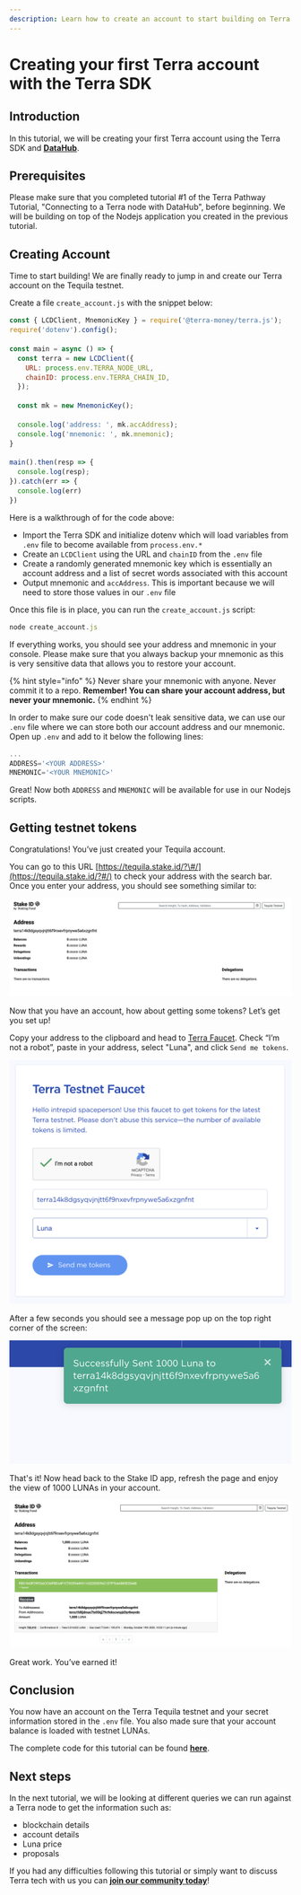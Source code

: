 ```yaml
---
description: Learn how to create an account to start building on Terra
---
```


# Creating your first Terra account with the Terra SDK

## Introduction

In this tutorial, we will be creating your first Terra account using the Terra SDK and [**DataHub**](https://figment.io/datahub-waitlist/). 

## **Prerequisites** 

Please make sure that you completed tutorial \#1 of the Terra Pathway Tutorial, "Connecting to a Terra node with DataHub", before beginning. We will be building on top of the Nodejs application you created in the previous tutorial.

## **Creating Account**

Time to start building! We are finally ready to jump in and create our Terra account on the Tequila testnet.

Create a file `create_account.js` with the snippet below:

```javascript
const { LCDClient, MnemonicKey } = require('@terra-money/terra.js');
require('dotenv').config();

const main = async () => {
  const terra = new LCDClient({
    URL: process.env.TERRA_NODE_URL,
    chainID: process.env.TERRA_CHAIN_ID,
  });

  const mk = new MnemonicKey();

  console.log('address: ', mk.accAddress);
  console.log('mnemonic: ', mk.mnemonic);
}

main().then(resp => {
  console.log(resp);
}).catch(err => {
  console.log(err)
})
```

Here is a walkthrough of for the code above:

* Import the Terra SDK and initialize dotenv which will load variables from `.env` file to become available from `process.env.*`
* Create an `LCDClient` using the URL and `chainID` from the `.env` file
* Create a randomly generated mnemonic key which is essentially an account address and a list of secret words associated with this account
* Output mnemonic and `accAddress`. This is important because we will need to store those values in our `.env` file

Once this file is in place, you can run the `create_account.js` script:

```javascript
node create_account.js
```

If everything works, you should see your address and mnemonic in your console. Please make sure that you always backup your mnemonic as this is very sensitive data that allows you to restore your account.

{% hint style="info" %}
Never share your mnemonic with anyone. Never commit it to a repo. **Remember! You can share your account address, but never your mnemonic.**
{% endhint %}

In order to make sure our code doesn't leak sensitive data, we can use our `.env` file where we can store both our account address and our mnemonic. Open up `.env` and add to it below the following lines:

```javascript
...
ADDRESS='<YOUR ADDRESS>'
MNEMONIC='<YOUR MNEMONIC>'
```

Great! Now both `ADDRESS` and `MNEMONIC` will be available for use in our Nodejs scripts.

## **Getting testnet tokens**

Congratulations! You’ve just created your Tequila account.

You can go to this URL [https://tequila.stake.id/?\#/](https://tequila.stake.id/?#/) to check your address with the search bar. Once you enter your address, you should see something similar to:

![](../../../.gitbook/assets/terra-1.png)

Now that you have an account, how about getting some tokens? Let’s get you set up! 

Copy your address to the clipboard and head to [Terra Faucet](https://faucet.terra.money/). Check “I’m not a robot”, paste in your address, select "Luna", and click `Send me tokens`.

![](../../../.gitbook/assets/terra-2.png)

After a few seconds you should see a message pop up on the top right corner of the screen:

![](../../../.gitbook/assets/terra-3.png)

That's it! Now head back to the Stake ID app, refresh the page and enjoy the view of 1000 LUNAs in your account.

![](../../../.gitbook/assets/terra-4.png)

Great work. You’ve earned it!

## **Conclusion**

You now have an account on the Terra Tequila testnet and your secret information stored in the `.env` file. You also made sure that your account balance is loaded with testnet LUNAs.

The complete code for this tutorial can be found [**here**](https://github.com/figment-networks/tutorials/blob/main/terra/2_creating_account/create_account.js). 

## **Next steps**

In the next tutorial, we will be looking at different queries we can run against a Terra node to get the information such as:

* blockchain details
* account details
* Luna price
* proposals

If you had any difficulties following this tutorial or simply want to discuss Terra tech with us you can [**join our community today**](https://discord.gg/fszyM7K)!

